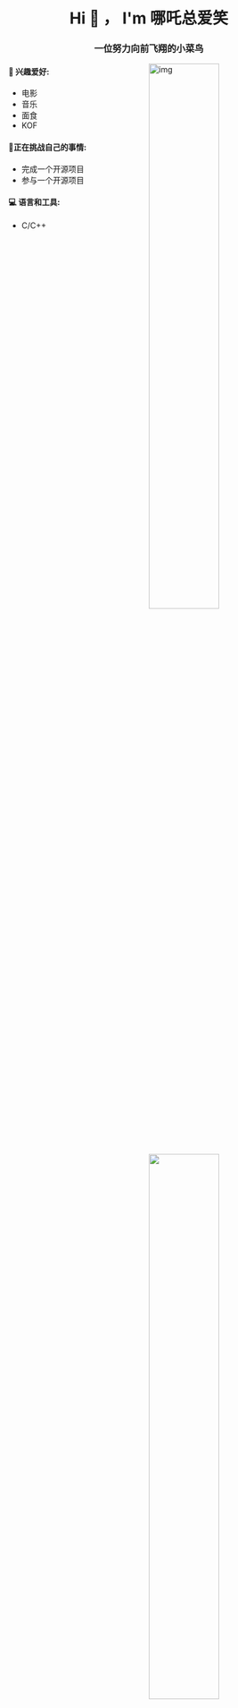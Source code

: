 <h1 align="center">Hi 👋 ， I'm 哪吒总爱笑</h1> <h3 align="center">一位努力向前飞翔的小菜鸟</h3> 

<img align="right" alt="img" src="https://picdm.sunbangyan.cn/2023/10/12/r0bq7a.jpg" width="50%" height="auto" />


#### 🌱 兴趣爱好: 

- 电影
- 音乐
- 面食
- KOF

#### :muscle:正在挑战自己的事情:

- 完成一个开源项目
- 参与一个开源项目

#### :computer: 语言和工具: 

<p>
	<img width="50%" align="right" src="https://github-readme-stats.vercel.app/api?username=SanTaiZi-NeZha" />

- C/C++

